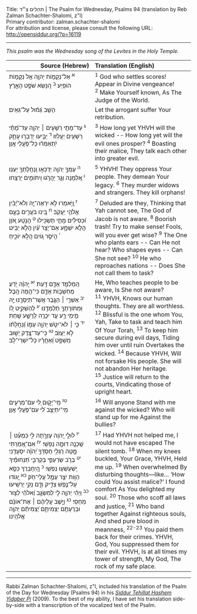 <html>
<head></head>
<body>
Title: תהלים צ״ד  | The Psalm for Wednesday, Psalms 94 (translation by Reb Zalman Schachter-Shalomi, z"l)<br />
Primary contributor: zalman.schachter-shalomi<br />
For attribution and license, please consult the following URL: <a href="http://opensiddur.org/?p=16119">http://opensiddur.org/?p=16119</a>
<p />
<hr />

<div class="english">
<em>This psalm was the Wednesday song of the Levites in the Holy Temple.</em>
</div>

<table style="margin-left: auto;margin-right: auto;" class="draggable">
<thead><tr><th id="x" style="text-align: right;">Source (Hebrew)</th><th style="text-align: left;">Translation (English)</th></tr></thead>
<tbody>
<tr>
<td style="vertical-align:top;" width="46%">
<div class="liturgy"><span lang="he">
<sup>א</sup>&nbsp;אֵל־נְקָמ֥וֹת יְהוָ֑ה 
אֵ֖ל נְקָמ֣וֹת הוֹפִֽיַע׃
<sup>ב</sup>&nbsp;הִ֭נָּשֵׂא 
שֹׁפֵ֣ט הָאָ֑רֶץ 
</span></div>
</td>
 
<td style="vertical-align:top;" width="53%">
<div class="english">
<sup>1</sup>&nbsp;God who settles scores!
Appear in Divine vengeance!
<sup>2</sup>&nbsp;Make Yourself known, 
As The Judge of the World.
</div></td>
</tr>


<tr>
<td style="vertical-align:top;" width="46%">
<div class="liturgy"><span lang="he">
הָשֵׁ֥ב גְּ֝מ֗וּל 
עַל־גֵּאִֽים׃
</span></div>
</td>
 
<td style="vertical-align:top;" width="53%">
<div class="english">
Let the arrogant suffer 
Your retribution.
</div></td>
</tr>


<tr>
<td style="vertical-align:top;" width="46%">
<div class="liturgy"><span lang="he">
<sup>ג</sup>&nbsp;עַד־מָתַ֖י 
רְשָׁעִ֥ים ׀ יְהוָ֑ה 
עַד־מָ֝תַ֗י 
רְשָׁעִ֥ים יַעֲלֹֽזוּ׃
<sup>ד</sup>&nbsp;יַבִּ֣יעוּ יְדַבְּר֣וּ עָתָ֑ק 
יִֽ֝תְאַמְּר֗וּ 
כָּל־פֹּ֥עֲלֵי אָֽוֶן׃
</span></div>
</td>
 
<td style="vertical-align:top;" width="53%">
<div class="english">
<sup>3</sup>&nbsp;How long yet YHVH 
will the wicked --
How long yet 
will the evil ones prosper?
<sup>4</sup>&nbsp;Boasting their malice,
They talk each other 
into greater evil.
</div></td>
</tr>


<tr>
<td style="vertical-align:top;" width="46%">
<div class="liturgy"><span lang="he">
<sup>ה</sup>&nbsp;עַמְּךָ֣ יְהוָ֣ה 
יְדַכְּא֑וּ 
וְֽנַחֲלָתְךָ֥ יְעַנּֽוּ׃
<sup>ו</sup>&nbsp;אַ֭לְמָנָה 
וְגֵ֣ר יַהֲרֹ֑גוּ 
וִֽיתוֹמִ֣ים יְרַצֵּֽחוּ׃
</span></div>
</td>
 
<td style="vertical-align:top;" width="53%">
<div class="english">
<sup>5</sup>&nbsp;YHVH! 
They oppress Your people.
They demean Your legacy.
<sup>6</sup>&nbsp;They murder widows 
and strangers.
They kill orphans!
</div></td>
</tr>


<tr>
<td style="vertical-align:top;" width="46%">
<div class="liturgy"><span lang="he">
<sup>ז</sup>&nbsp;וַ֭יֹּ֣אמְרוּ 
לֹ֣א יִרְאֶה־יָּ֑הּ 
וְלֹא־יָ֝בִ֗ין אֱלֹהֵ֥י יַעֲקֹֽב׃
<sup>ח</sup>&nbsp;בִּ֭ינוּ 
בֹּעֲרִ֣ים בָּעָ֑ם 
וּ֝כְסִילִ֗ים מָתַ֥י תַּשְׂכִּֽילוּ׃
<sup>ט</sup>&nbsp;הֲנֹ֣טַֽע אֹ֭זֶן 
הֲלֹ֣א יִשְׁמָ֑ע 
אִֽם־יֹ֥צֵֽר עַ֝֗יִן 
הֲלֹ֣א יַבִּֽיט׃
<sup>י</sup>&nbsp;הֲיֹסֵ֣ר גּ֭וֹיִם 
הֲלֹ֣א יוֹכִ֑יחַ 
</span></div>
</td>
 
<td style="vertical-align:top;" width="53%">
<div class="english">
<sup>7</sup>&nbsp;Deluded are they, 
Thinking that Yah cannot see,
The God of Jacob is not aware.
<sup>8</sup>&nbsp;Boorish trash!  
Try to make sense!
Fools, will you ever get wise?
<sup>9</sup>&nbsp;The One who plants ears --
Can He not hear?
Who shapes eyes --
Can She not see?
<sup>10</sup>&nbsp;He who reproaches nations --
Does She not call them to task?
</div></td>
</tr>


<tr>
<td style="vertical-align:top;" width="46%">
<div class="liturgy"><span lang="he">
הַֽמְלַמֵּ֖ד 
אָדָ֣ם דָּֽעַת׃
<sup>יא</sup>&nbsp;יְֽהוָ֗ה 
יֹ֭דֵעַ מַחְשְׁב֣וֹת אָדָ֑ם 
כִּי־הֵ֥מָּה הָֽבֶל׃
<sup>יב</sup>&nbsp;אַשְׁרֵ֤י ׀ הַגֶּ֣בֶר 
אֲשֶׁר־תְּיַסְּרֶ֣נּוּ יָּ֑הּ 
וּֽמִתּוֹרָתְךָ֥ 
תְלַמְּדֶֽנּוּ׃
<sup>יג</sup>&nbsp;לְהַשְׁקִ֣יט ל֭וֹ 
מִ֣ימֵי רָ֑ע 
עַ֤ד יִכָּרֶ֖ה 
לָרָשָׁ֣ע שָֽׁחַת׃
<sup>יד</sup>&nbsp;כִּ֤י ׀ 
לֹא־יִטֹּ֣שׁ יְהוָ֣ה עַמּ֑וֹ 
וְ֝נַחֲלָת֗וֹ לֹ֣א יַעֲזֹֽב׃
<sup>טו</sup>&nbsp;כִּֽי־עַד־צֶ֭דֶק יָשׁ֣וּב מִשְׁפָּ֑ט 
וְ֝אַחֲרָ֗יו כָּל־יִשְׁרֵי־לֵֽב׃
</span></div>
</td>
 
<td style="vertical-align:top;" width="53%">
<div class="english">
He, Who teaches people 
to be aware, Is She not aware?
<sup>11</sup>&nbsp;YHVH, 
Knows our human thoughts.
They are all worthless.
<sup>12</sup>&nbsp;Blissful is the one 
whom You, Yah, 
Take to task and teach him 
Of Your Torah,
<sup>13</sup>&nbsp;To keep him secure 
during evil days,
Tiding him over until ruin 
Overtakes the wicked.
<sup>14</sup>&nbsp;Because YHVH, 
Will not forsake His people.
She will not abandon Her heritage.
<sup>15</sup>&nbsp;Justice will return to the courts,
Vindicating those of upright heart.
</div></td>
</tr>


<tr>
<td style="vertical-align:top;" width="46%">
<div class="liturgy"><span lang="he">
<sup>טז</sup>&nbsp;מִֽי־יָק֣וּם לִ֭י 
עִם־מְרֵעִ֑ים 
מִֽי־יִתְיַצֵּ֥ב לִ֝י 
עִם־פֹּ֥עֲלֵי אָֽוֶן׃
</span></div>
</td>
 
<td style="vertical-align:top;" width="53%">
<div class="english">
<sup>16</sup>&nbsp;Will anyone 
Stand with me against the wicked?
Who will stand up for me
Against the bullies?
</div></td>
</tr>


<tr>
<td style="vertical-align:top;" width="46%">
<div class="liturgy"><span lang="he">
<sup>יז</sup>&nbsp;לוּלֵ֣י יְ֭הוָה עֶזְרָ֣תָה לִּ֑י 
כִּמְעַ֓ט ׀ 
שָֽׁכְנָ֖ה דוּמָ֣ה נַפְשִֽׁי׃
<sup>יח</sup>&nbsp;אִם־אָ֭מַרְתִּי מָ֣טָה רַגְלִ֑י 
חַסְדְּךָ֥ יְ֝הוָ֗ה 
יִסְעָדֵֽנִי׃
<sup>יט</sup>&nbsp;בְּרֹ֣ב 
שַׂרְעַפַּ֣י 
בְּקִרְבִּ֑י 
תַּ֝נְחוּמֶ֗יךָ 
יְֽשַׁעַשְׁע֥וּ נַפְשִֽׁי׃
<sup>כ</sup>&nbsp;הַֽ֭יְחָבְרְךָ כִּסֵּ֣א הַוּ֑וֹת 
יֹצֵ֖ר עָמָ֣ל עֲלֵי־חֹֽק׃
<sup>כא</sup>&nbsp;יָ֭גוֹדּוּ 
עַל־נֶ֣פֶשׁ צַדִּ֑יק 
וְדָ֖ם נָקִ֣י יַרְשִֽׁיעוּ׃
<sup>כב</sup>&nbsp;וַיְהִ֬י יְהוָ֣ה לִ֣י 
לְמִשְׂגָּ֑ב 
וֵ֝אלֹהַ֗י 
לְצ֣וּר מַחְסִֽי׃
<sup>כג</sup>&nbsp;וַיָּ֤שֶׁב עֲלֵיהֶ֨ם ׀ 
אֶת־אוֹנָ֗ם 
וּבְרָעָתָ֥ם יַצְמִיתֵ֑ם 
יַ֝צְמִיתֵ֗ם יְהוָ֥ה אֱלֹהֵֽינוּ׃
</span></div>
</td>
 
<td style="vertical-align:top;" width="53%">
<div class="english">
<sup>17</sup>&nbsp;Had YHVH not helped me,
I would not have escaped 
The silent tomb.
<sup>18</sup>&nbsp;When my knees buckled,
Your Grace,  YHVH,
Held me up.
<sup>19</sup>&nbsp;When overwhelmed 
By disturbing thoughts—like…
‘How could You assist malice?’
I found comfort 
As You delighted my soul.
<sup>20</sup>&nbsp;Those who scoff 
all laws and justice,
<sup>21</sup>&nbsp;Who band together 
Against righteous souls,
And shed pure blood in meanness,
<sup>22-23</sup>&nbsp;You paid them back 
for their crimes.
YHVH, God, 
You suppressed them for their evil.
YHVH, Is at all times
my tower of strength,
My God,
The rock of my safe place.
</div></td>
 </tr>
</tbody></table>

<hr />
Rabbi Zalman Schachter-Shalomi, z"l, included his translation of the Psalm of the Day for Wednesday (Psalms 94) in his <em><a href="https://opensiddur.org/siddurim/ha-ari/neo-hasidut/reb-zalmans-open-siddur-tehillat-hashem/">Siddur Tehillat Hashem Yidaber Pi</a></em> (2009). To the best of my ability, I have set his translation side-by-side with a transcription of the vocalized text of the Psalm. 

</body>
</html>